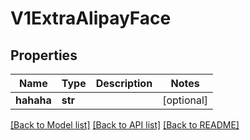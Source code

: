 # V1ExtraAlipayFace

## Properties
Name | Type | Description | Notes
------------ | ------------- | ------------- | -------------
**hahaha** | **str** |  | [optional] 

[[Back to Model list]](../README.md#documentation-for-models) [[Back to API list]](../README.md#documentation-for-api-endpoints) [[Back to README]](../README.md)


